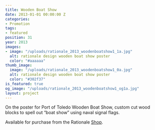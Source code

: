 ```yaml
---
title: Wooden Boat Show
date: 2013-01-01 00:00:00 Z
categories:
- Promotion
tags:
- featured
position: 31
year: 2013
images:
- image: "/uploads/rationale_2013_woodenboatshow1_1a.jpg"
  alt: rationale design wooden boat show poster
  color: "#aaaaaa"
thumb_image:
  image: "/uploads/rationale_2013_woodenboatshow1_0a.jpg"
  alt: rationale design wooden boat show poster
  color: "#302f37"
is_featured: true
og_image: "/uploads/rationale_2013_woodenboatshow1_og1a.jpg"
layout: project
---
```


On the poster for Port of Toledo Wooden Boat Show, custom cut wood blocks to spell out “boat show” using naval signal flags.

Available for purchase from the Rationale [Shop](https://rationale-design.com/shop/wooden-boat-show-poster/).